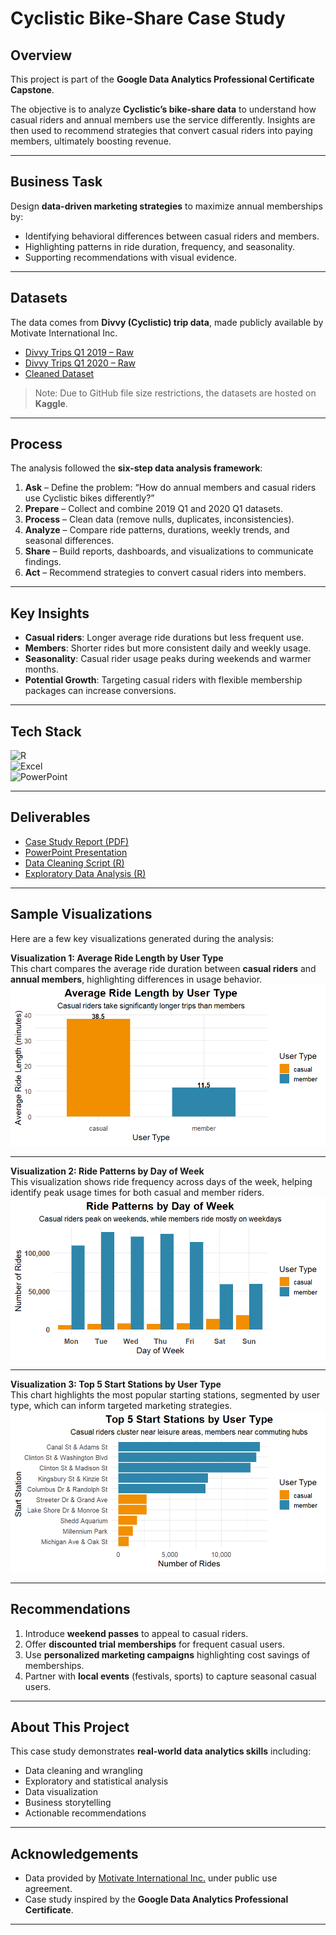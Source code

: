 # Cyclistic Bike-Share Case Study  

## Overview  
This project is part of the **Google Data Analytics Professional Certificate Capstone**.  

The objective is to analyze **Cyclistic’s bike-share data** to understand how casual riders and annual members use the service differently. Insights are then used to recommend strategies that convert casual riders into paying members, ultimately boosting revenue.  

---

## Business Task  
Design **data-driven marketing strategies** to maximize annual memberships by:  
- Identifying behavioral differences between casual riders and members.  
- Highlighting patterns in ride duration, frequency, and seasonality.  
- Supporting recommendations with visual evidence.  

---

## Datasets  
The data comes from **Divvy (Cyclistic) trip data**, made publicly available by Motivate International Inc.  

- [Divvy Trips Q1 2019 – Raw](https://www.kaggle.com/datasets/hamzajawad123/divvy-trips-2019-q1-dataset)
- [Divvy Trips Q1 2020 – Raw](https://www.kaggle.com/datasets/hamzajawad123/divvy-trips-2020-q1-datasets)
- [Cleaned Dataset](https://www.kaggle.com/datasets/hamzajawad123/cleaned-merged-final-2019-2020-dataset)  

> Note: Due to GitHub file size restrictions, the datasets are hosted on **Kaggle**.  

---

## Process  
The analysis followed the **six-step data analysis framework**:  

1. **Ask** – Define the problem: “How do annual members and casual riders use Cyclistic bikes differently?”  
2. **Prepare** – Collect and combine 2019 Q1 and 2020 Q1 datasets.  
3. **Process** – Clean data (remove nulls, duplicates, inconsistencies).  
4. **Analyze** – Compare ride patterns, durations, weekly trends, and seasonal differences.  
5. **Share** – Build reports, dashboards, and visualizations to communicate findings.  
6. **Act** – Recommend strategies to convert casual riders into members.  

---

## Key Insights  
- **Casual riders**: Longer average ride durations but less frequent use.  
- **Members**: Shorter rides but more consistent daily and weekly usage.  
- **Seasonality**: Casual rider usage peaks during weekends and warmer months.  
- **Potential Growth**: Targeting casual riders with flexible membership packages can increase conversions.  

---

## Tech Stack  
![R](https://img.shields.io/badge/-R-blue?logo=r&logoColor=white)  
![Excel](https://img.shields.io/badge/-Excel-green?logo=microsoft-excel&logoColor=white)  
![PowerPoint](https://img.shields.io/badge/-PowerPoint-orange?logo=microsoft-powerpoint&logoColor=white)  

---

## Deliverables  
- [Case Study Report (PDF)](./deliverables/Cyclistic_Case_Study_Report.pdf)  
- [PowerPoint Presentation](./deliverables/Cyclistic_Case_Study_Presentation.pptx)  
- [Data Cleaning Script (R)](./scripts/data_cleaning.R)  
- [Exploratory Data Analysis (R)](./scripts/eda_analysis.R)  

---

## Sample Visualizations  

Here are a few key visualizations generated during the analysis:  

**Visualization 1: Average Ride Length by User Type**  
This chart compares the average ride duration between **casual riders** and **annual members**, highlighting differences in usage behavior.  
![Average Ride Length by User Type](./visuals/average_ride_length_by_user_type.png)  

---

**Visualization 2: Ride Patterns by Day of Week**  
This visualization shows ride frequency across days of the week, helping identify peak usage times for both casual and member riders.  
![Ride Patterns by Day of Week](./visuals/ride_patterns_by_day_of_week.png)  

---

**Visualization 3: Top 5 Start Stations by User Type**  
This chart highlights the most popular starting stations, segmented by user type, which can inform targeted marketing strategies.  
![Top 5 Start Stations by User Type](./visuals/top_5_start_stations_by_user_type.png)  

---

## Recommendations  
1. Introduce **weekend passes** to appeal to casual riders.  
2. Offer **discounted trial memberships** for frequent casual users.  
3. Use **personalized marketing campaigns** highlighting cost savings of memberships.  
4. Partner with **local events** (festivals, sports) to capture seasonal casual users.  

---

## About This Project  
This case study demonstrates **real-world data analytics skills** including:  
- Data cleaning and wrangling  
- Exploratory and statistical analysis  
- Data visualization  
- Business storytelling  
- Actionable recommendations  

---

## Acknowledgements  
- Data provided by [Motivate International Inc.](https://divvybikes.com/system-data) under public use agreement.  
- Case study inspired by the **Google Data Analytics Professional Certificate**.  

---
